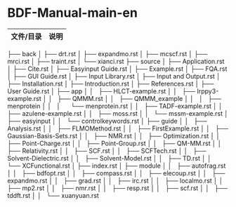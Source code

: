 # BDF-Manual-main-en
| 文件/目录 | 说明 |
|----------|------|
├── back
│ ├── drt.rst
│ ├── expandmo.rst
│ ├── mcscf.rst
│ ├── mrci.rst
│ ├── traint.rst
│ └── xianci.rst
├── source
│   ├── Application.rst
│   ├── Cite.rst
│   ├── Easyinput Guide.rst
│   ├── Example.rst
│   ├── FQA.rst
│   ├── GUI Guide.rst
│   ├── Input Library.rst
│   ├── Input and Output.rst
│   ├── Installation.rst
│   ├── Introduction.rst
│   ├── References.rst
│   ├── User Guide.rst
│   ├── app
│   │   ├── HLCT-example.rst
│   │   ├── Irppy3-example.rst
│   │   ├── QMMM.rst
│   │   ├── QMMM_example
│   │   │   ├── menprotein
│   │   │       └── menprotein.rst
│   │   ├── TADF-example.rst
│   │   ├── azulene-example.rst
│   │   ├── moss.rst
│   │   └── mssm-example.rst
│   ├── easyinput
│   │   └── controlkeywords.rst
│   ├── guide
│   │   ├── Analysis.rst
│   │   ├── FLMOMethod.rst
│   │   ├── FirstExample.rst
│   │   ├── Gaussian-Basis-Sets.rst
│   │   ├── NMR.rst
│   │   ├── Optimization.rst
│   │   ├── Point-Charge.rst
│   │   ├── Point-Group.rst
│   │   ├── QM-MM.rst
│   │   ├── Relativity.rst
│   │   ├── SCF.rst
│   │   ├── SCFTech.rst
│   │   ├── Solvent-Dielectric.rst
│   │   ├── Solvent-Model.rst
│   │   ├── TD.rst
│   │   └── XCFunctional.rst
│   ├── index.rst
│   ├── module
│   │   ├── autofrag.rst
│   │   ├── bdfopt.rst
│   │   ├── compass.rst
│   │   ├── elecoup.rst
│   │   ├── expandmo.rst
│   │   ├── grad.rst
│   │   ├── irc.rst
│   │   ├── localmo.rst
│   │   ├── mp2.rst
│   │   ├── nmr.rst
│   │   ├── resp.rst
│   │   ├── scf.rst
│   │   ├── tddft.rst
│   │   └── xuanyuan.rst

